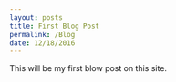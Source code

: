 ```yaml
---
layout: posts
title: First Blog Post
permalink: /Blog
date: 12/18/2016
---
```


This will be my first blow post on this site.